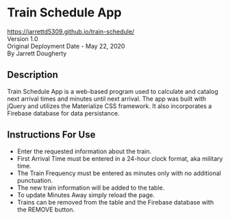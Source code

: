 # Train Schedule App
<https://jarrettd5309.github.io/train-schedule/> \
Version 1.0 \
Original Deployment Date - May 22, 2020\
By Jarrett Dougherty


## Description
Train Schedule App is a web-based program used to calculate and catalog next arrival times and minutes until next arrival. The app was built with jQuery and utilizes the Materialize CSS framework. It also incorporates a Firebase database for data persistance. 

## Instructions For Use
* Enter the requested information about the train.
* First Arrival Time must be entered in a 24-hour clock format, aka military time.
* The Train Frequency must be entered as minutes only with no additional punctuation.
* The new train information will be added to the table.
* To update Minutes Away simply reload the page.
* Trains can be removed from the table and the Firebase database with the REMOVE button.